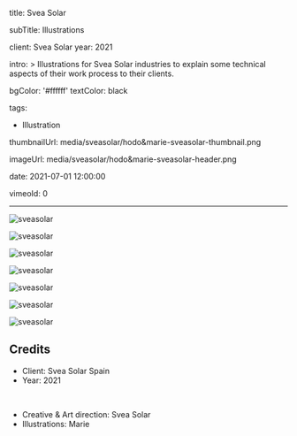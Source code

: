 title: Svea Solar

subTitle: Illustrations

client: Svea Solar
year: 2021

intro: >
  Illustrations for Svea Solar industries to explain some technical aspects of their work process to their clients.

bgColor: '#ffffff'
textColor: black

tags:
  - Illustration

thumbnailUrl: media/sveasolar/hodo&marie-sveasolar-thumbnail.png

imageUrl: media/sveasolar/hodo&marie-sveasolar-header.png

date: 2021-07-01 12:00:00

vimeoId: 0


---

<div class="gallery gallery-1">

![sveasolar](/media/sveasolar/hodo&marie-sveasolar-01.jpg)

</div>


<div class="gallery gallery-3">

![sveasolar](/media/sveasolar/hodo&marie-sveasolar-02.jpg)

![sveasolar](/media/sveasolar/hodo&marie-sveasolar-03.jpg)

![sveasolar](/media/sveasolar/hodo&marie-sveasolar-04.jpg)

</div>


<div class="gallery gallery-3">

![sveasolar](/media/sveasolar/hodo&marie-sveasolar-05.jpg)

![sveasolar](/media/sveasolar/hodo&marie-sveasolar-06.jpg)

![sveasolar](/media/sveasolar/hodo&marie-sveasolar-07.jpg)

</div>


## Credits

* Client: Svea Solar Spain
* Year: 2021  

<br>

* Creative & Art direction: Svea Solar
* Illustrations: Marie

